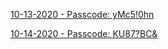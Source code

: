 [10-13-2020 - Passcode: yMc5!0hn](https://zoom.us/rec/share/xmOtLT9LcA8ggefYB1Ha9gI-j8vD2ObIDJ37ra9X15ULIJZI6HAo5QD7jFnlamcp.Nt_AQq6VHIuvpmHF)

[10-14-2020 - Passcode: KU87?BC&](https://zoom.us/rec/share/6UF1tPtnP8mH9jNmeeWkca9wQk85VtTlrKGmFdQJ03vtSPrSV2cbTqenhTePxi1z.WHqEKywEo1-iRCKB)